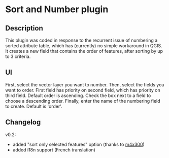 Sort and Number plugin
=================

Description
-----------

This plugin was coded in response to the recurrent issue of numbering a sorted attribute table, which has (currently) no simple workaround in QGIS. It creates a new field that contains the order of features, after sorting by up to 3 criteria.

UI
--

First, select the vector layer you want to number. Then, select the fields you want to order. First field has priority on second field, which has priority on third field. Default order is ascending. Check the box next to a field to choose a descending order.  Finally, enter the name of the numbering field to create. Default is 'order'.


Changelog
---------

v0.2:
- added "sort only selected features" option (thanks to [m4x300](https://github.com/m4x300))
- added i18n support (French translation)